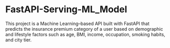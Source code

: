 # FastAPI-Serving-ML_Model
This project is a Machine Learning–based API built with FastAPI that predicts the insurance premium category of a user based on demographic and lifestyle factors such as age, BMI, income, occupation, smoking habits, and city tier.
